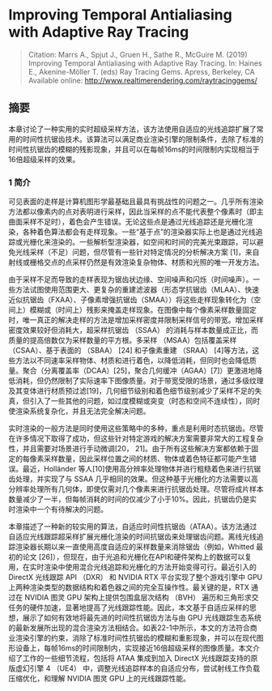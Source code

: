 # Improving Temporal Antialiasing with Adaptive Ray Tracing

> Citation: Marrs A., Spjut J., Gruen H., Sathe R., McGuire M. (2019) Improving Temporal Antialiasing with Adaptive Ray Tracing. In: Haines E., Akenine-Möller T. (eds) Ray Tracing Gems. Apress, Berkeley, CA
> Available online: http://www.realtimerendering.com/raytracinggems/

## 摘要

本章讨论了一种实用的实时超级采样方法，该方法使用自适应的光线追踪扩展了常用的时间性抗锯齿技术。该算法可以满足商业渲染引擎的限制条件，去除了标准的时间性抗锯齿的模糊的残影现象，并且可以在每帧16ms的时间限制内实现相当于16倍超级采样的效果。

### 1 简介

可见表面的走样是计算机图形学最基础且最具有挑战性的问题之一。几乎所有渲染方法都以像素内的点对表明进行采样，因此当采样的点不能代表整个像素时（即主曲面采样不足时），着色会产生错误。无论这些点是通过光线追踪还是光栅化渲染，各种着色算法都会有走样现象。一些“基于点”的渲染器实际上也是通过光线追踪或光栅化来渲染的。一些解析型渲染器，如空间和时间的完美光束跟踪，可以避免光线采样（不足）问题，但尽管有一些针对特定情况的分析解决方案 [1]，来自射线或栅格交点的点采样仍然是有效渲染复杂物体、材质和光照的唯一开发方法。

由于采样不足而导致的走样表现为锯齿状边缘、空间噪声和闪烁（时间噪声）。一些方法试图使用范围更大、更复杂的重建滤波器（形态学抗锯齿（MLAA）、快速近似抗锯齿（FXAA）、子像素增强抗锯齿（SMAA））将这些走样现象转化为（空间上）模糊或（时间上）残影来掩盖走样现象。在图像中每个像素采样数量固定时，唯一真正的解决走样的方法是增加采样密度并限制采样信号的带宽。增加采样密度效果较好但消耗大，超采样抗锯齿 （SSAA） 的消耗与样本数量成正比，而质量的提高倍数仅为采样数量的平方根。多采样 （MSAA）包括覆盖采样 （CSAA）、基于表面的 （SBAA） [24] 和子像素重建 （SRAA） [4]等方法，这些方法以不同速率采样物体、材质和进行着色，以降低消耗，但同时也会降低质量。聚合（分离覆盖率（DCAA）[25]，聚合几何缓冲（AGAA）[7]）更激进地降低消耗，但仍然限制了实际速率下图像质量。对于带宽受限的场景，通过多级纹理及其变体进行材质预过滤[19]，几何细节级别和着色细节级别减少了采样不足的失真，但引入了一些其他的问题，如过度模糊或突变（时态和空间不连续性），同时使渲染系统复杂化，并且无法完全解决问题。

实时渲染的一般方法是同时使用这些策略中的多种，重点是利用时态抗锯齿。尽管在许多情况下取得了成功，但这些针对特定游戏的解决方案需要非常大的工程复杂性，并且需要对场景进行手动微调[20， 21]。由于所有这些解决方案都依赖于固定的每像素采样数量，因此采样位置之间的材质、物体或着色特征都可能产生错误。最近，Holländer 等人[10]使用高分辨率处理物体并进行粗糙着色来进行抗锯齿处理，并实现了与 SSAA 几乎相同的效果。但这种基于光栅化的方法需要以高分辨率处理所有几何体，即使仅需对几个像素来进行抗锯齿处理。尽管将成片样本数量减少了一半，但每帧消耗的时间的仅减少了小于10%。因此，抗锯齿仍是实时渲染中一个有待解决的问题。

本章描述了一种新的较实用的算法，自适应时间性抗锯齿（ATAA）。该方法通过自适应光线跟踪超采样扩展光栅化渲染的时间抗锯齿来处理锯齿问题。离线光线追踪渲染器长期以来一直使用高度自适应的采样数量来消除锯齿（例如，Whitted 最初的论文 [26]），但现在，由于光追和光栅化在API和硬件架构上的数据可以复用，在实时渲染中使用混合光线追踪和光栅化的方法开始变得可行。最近引入的 DirectX 光线跟踪 API （DXR） 和 NVIDIA RTX 平台实现了整个游戏引擎中 GPU 上两种渲染类型的数据结构和着色器之间的完全互操作性。最关键的是，RTX 通过在 NVIDIA 图灵 GPU 架构上提供包围盒层次结构 （BVH） 遍历和三角形求交任务的硬件加速，显著地提高了光线跟踪性能。因此，本文基于自适应采样的思想，展示了如何有效地将最先进的时间性抗锯齿方法与由 GPU 光线跟踪生态系统的最新发展所出现的混合渲染方法相结合。如表22-1中所示，本文的方法符合商业渲染引擎的约束，消除了标准时间性抗锯齿的模糊和重影现象，并可以在现代图形设备上，每帧16ms的时间限制内，实现接近16倍超级采样的图像质量。本文介绍了工作的一些细节流程，包括将 ATAA 集成到加入 DirectX 光线跟踪支持的原版虚幻引擎 4 （UE4） 中，调整光线追踪样本的自适应分布，尝试射线工作负载压缩优化，和理解 NVIDIA 图灵 GPU 上的光线跟踪性能。